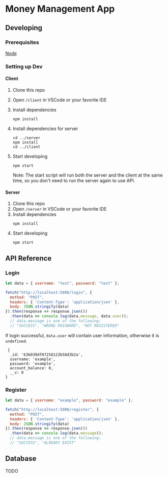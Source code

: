 # Money Management App

## Developing

### Prerequisites
[Node](https://nodejs.org/en/download/)


### Setting up Dev

#### Client

1. Clone this repo
2. Open `/client` in VSCode or your favorite IDE
3. Install dependencies
    ```
    npm install
    ```
4. Install dependencies for server
    ```
    cd ../server
    npm install
    cd ../client
    ```

4. Start developing
    ```
    npm start
    ```
    Note: The start script will run both the server and the client at the same time, so you don't need to run the server again to use API.

#### Server

1. Clone this repo
2. Open `/server` in VSCode or your favorite IDE
3. Install dependencies
    ```
    npm install
    ```
4. Start developing
    ```
    npm start
    ```

## API Reference

### Login
```javascript
let data = { username: "test", password: "test" };

fetch("http://localhost:5000/login", {
  method: "POST",
  headers: { 'Content-Type': 'application/json' },
  body: JSON.stringify(data)
}).then(response => response.json())
  .then(data => console.log(data.message, data.user));
  // data.message is one of the following: 
  // "SUCCESS", "WRONG PASSWORD", "NOT REGISTERED"
```

If login successful, `data.user` will contain user information, otherwise it is `undefined`.
```
 {
  _id: '63b039df07258122b58d3b2a',
  username: 'example',
  password: 'example',
  account_balance: 0,
  __v: 0
}
```

### Register
```javascript
let data = { username: "example", password: "example" };

fetch("http://localhost:5000/register", {
  method: "POST",
  headers: { 'Content-Type': 'application/json' },
  body: JSON.stringify(data)
}).then(response => response.json())
  .then(data => console.log(data.message));
  // data.message is one of the following: 
  // "SUCCESS", "ALREADY EXIST"
```


## Database
TODO
